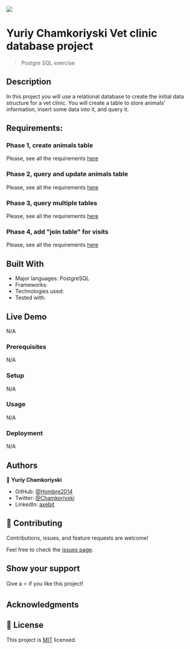![](https://img.shields.io/badge/Microverse-blueviolet)

# Yuriy Chamkoriyski Vet clinic database project

> Postgre SQL exercise

## Description

In this project you will use a relational database to create the initial data structure for a vet clinic. You will create a table to store animals' information, insert some data into it, and query it.

## Requirements:

### Phase 1, create animals table
Please, see all the requirements [here](https://github.com/microverseinc/curriculum-databases/blob/main/db-structure/vet_clinic_create_tables.md)

### Phase 2, query and update animals table
Please, see all the requirements [here](https://github.com/microverseinc/curriculum-databases/blob/main/db-structure/vet_clinic_query_update_tables.md)

### Phase 3, query multiple tables
Please, see all the requirements [here](https://github.com/microverseinc/curriculum-databases/blob/main/db-structure/vet_clinic_query_multiple_tables.md)

### Phase 4, add "join table" for visits
Please, see all the requirements [here](https://github.com/microverseinc/curriculum-databases/blob/main/db-structure/vet_clinic_join_table.md)

## Built With

- Major languages: PostgreSQL
- Frameworks: 
- Technologies used: 
- Tested with: 

## Live Demo

N/A

### Prerequisites

N/A

### Setup

N/A

### Usage

N/A

### Deployment

N/A

## Authors

👤 **Yuriy Chamkoriyski**

- GitHub: [@Hombre2014](https://github.com/Hombre2014)
- Twitter: [@Chamkoriyski](https://twitter.com/Chamkoriyski)
- LinkedIn: [axebit](https://linkedin.com/in/axebit)

## 🤝 Contributing

Contributions, issues, and feature requests are welcome!

Feel free to check the [issues page](https://github.com/Hombre2014/vet_clinic/issues).

## Show your support

Give a ⭐️ if you like this project!

## Acknowledgments


## 📝 License

This project is [MIT](./license.md) licensed.